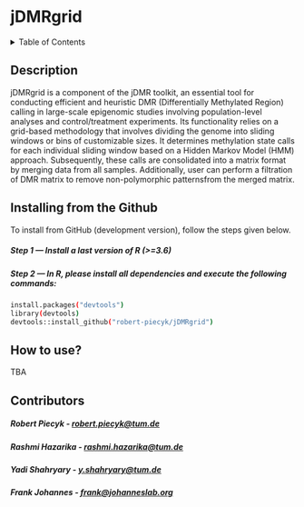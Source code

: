 # jDMRgrid
<!-- TABLE OF CONTENTS -->
<details>
  <summary>Table of Contents</summary>
  <ol>
    <li><a href="#description">Description</a></li>
    <li><a href="#installing-from-github">Installing from the Github</a></ul>
    <li><a href="#usage">How to use jDMR?</a></li>
    <li><a href="#contributing">Contributors</a></li>
  </ol>
</details>

## Description
jDMRgrid is a component of the jDMR toolkit, an essential tool for conducting efficient and heuristic DMR (Differentially Methylated Region) calling in large-scale epigenomic studies involving population-level analyses and control/treatment experiments. Its functionality relies on a grid-based methodology that involves dividing the genome into sliding windows or bins of customizable sizes. It determines methylation state calls for each individual sliding window based on a Hidden Markov Model (HMM) approach. Subsequently, these calls are consolidated into a matrix format by merging data from all samples. Additionally, user can perform a filtration of DMR matrix to remove non-polymorphic patternsfrom the merged matrix.

## Installing from the Github

To install from GitHub (development version), follow the steps given below.

##### Step 1 — Install a last version of R (>=3.6)

##### Step 2 — In R, please install all dependencies and execute the following commands:
```sh
install.packages("devtools")
library(devtools)
devtools::install_github("robert-piecyk/jDMRgrid")
```
## How to use?
TBA

## Contributors
##### Robert Piecyk - robert.piecyk@tum.de
##### Rashmi Hazarika - rashmi.hazarika@tum.de
##### Yadi Shahryary - y.shahryary@tum.de
##### Frank Johannes - frank@johanneslab.org

